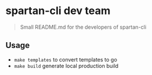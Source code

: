 # spartan-cli dev team

> Small README.md for the developers of spartan-cli

## Usage

* `make templates` to convert templates to go
* `make build` generate local production build
